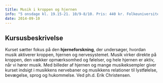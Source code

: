 ```yaml
---
title: Musik i kroppen og hjernen
info: "5 onsdage kl. 19.15-21. 10/9-8/10. Pris: 440 kr. Folkeuniversitetet i København [www.fukbh.dk](http://www.fukbh.dk/)"
date: 2014-09-10
---
```


## Kursusbeskrivelse

Kurset sætter fokus på den **hjerneforskning**, der undersøger, hvordan musik aktiverer kroppen, hjernen og nervesystemet. Musik virker direkte på kroppen, den vækker opmærksomhed og følelser, og hele hjernen er aktiv, når vi hører musik. Med billeder af hjernen og mange musikeksempler giver kurset indsigt i musikkens nervebaner og musikkens relationer til lystfølelse, bevægelse, sprog og hukommelse. Ved ph.d. Erik Christensen.